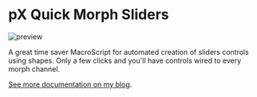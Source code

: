 # pX Quick Morph Sliders
 
![preview](https://github.com/piXelicidio/pxMaxScript/raw/master/MorphSliders/preview_pXQuickMorphSliders_ani.gif)
 
 A great time saver MacroScript for automated creation of sliders controls using shapes. Only a few  clicks and you'll have controls wired to every morph channel.
 
 [See more documentation on my blog](https://denysalmaral.com/2015/03/px-quick-morph-sliders-creation-tool-for-3ds-max.html).
 
 